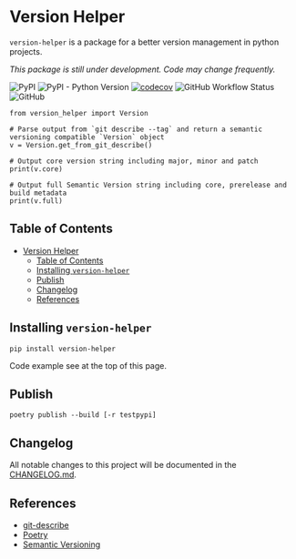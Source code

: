 # Version Helper

`version-helper` is a package for a better version management in python projects.

_This package is still under development. Code may change frequently._

![PyPI](https://img.shields.io/pypi/v/version-helper)
![PyPI - Python Version](https://img.shields.io/pypi/pyversions/version-helper)
[![codecov](https://codecov.io/gh/dl6nm/version-helper/branch/main/graph/badge.svg?token=WNOMQ28E5J)](https://codecov.io/gh/dl6nm/version-helper)
![GitHub Workflow Status](https://img.shields.io/github/workflow/status/dl6nm/version-helper/Codecov%20Workflow)
![GitHub](https://img.shields.io/github/license/dl6nm/version-helper)

    from version_helper import Version

    # Parse output from `git describe --tag` and return a semantic versioning compatible `Version` object
    v = Version.get_from_git_describe()

    # Output core version string including major, minor and patch
    print(v.core)

    # Output full Semantic Version string including core, prerelease and build metadata
    print(v.full)

## Table of Contents

- [Version Helper](#version-helper)
  - [Table of Contents](#table-of-contents)
  - [Installing `version-helper`](#installing-version-helper)
  - [Publish](#publish)
  - [Changelog](#changelog)
  - [References](#references)

## Installing `version-helper`

    pip install version-helper

Code example see at the top of this page.

## Publish

    poetry publish --build [-r testpypi]

## Changelog

All notable changes to this project will be documented in the [CHANGELOG.md](CHANGELOG.md).

## References

- [git-describe](https://git-scm.com/docs/git-describe)
- [Poetry](https://python-poetry.org/)
- [Semantic Versioning](https://semver.org/)
